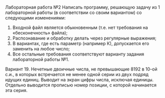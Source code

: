 Лабораторная работа №2
Написать программу, решающую задачу из 1 лабораторной работы (в соответствии со своим вариантом) со следующими изменениями:
1.	Входной файл является обыкновенным (т.е. нет требования на «бесконечность» файла);
2.	Распознавание и обработку делать через регулярные выражения;
3.	В вариантах, где есть параметр (например К), допускается его заменить на любое число;
4.	Все остальные требования соответствуют варианту задания лабораторной работы №1.

Вариант 19.
Нечетные двоичные числа, не превышающие 8192  в 10-ой с.и.,
в которых встречается не менее одной серии из двух подряд идущих единиц.
Выводит на экран цифры числа, исключая единицы.
Отдельно выводится прописью номер позиции, с которой начинается эта серия.
